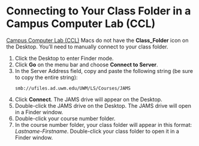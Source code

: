 # Connecting to Your Class Folder in a Campus Computer Lab (CCL)

[Campus Computer Lab (CCL)](https://uwm.edu/technology/ccls/) Macs do not have the **Class_Folder** icon on the Desktop. You’ll need to manually connect to your class folder. 

1. Click the Desktop to enter Finder mode.
2. Click **Go** on the menu bar and choose **Connect to Server**.
3. In the Server Address field, copy and paste the following string (be sure to copy the entire string): <p><pre><code>smb://ufiles.ad.uwm.edu/UWM/LS/Courses/JAMS</code></pre></p>
4. Click **Connect**. The JAMS drive will appear on the Desktop.
5. Double-click the JAMS drive on the Desktop. The JAMS drive will open in a Finder window. 
6. Double-click your course number folder.
7. In the course number folder, your class folder will appear in this format: _Lastname-Firstname_. Double-click your class folder to open it in a Finder window.
